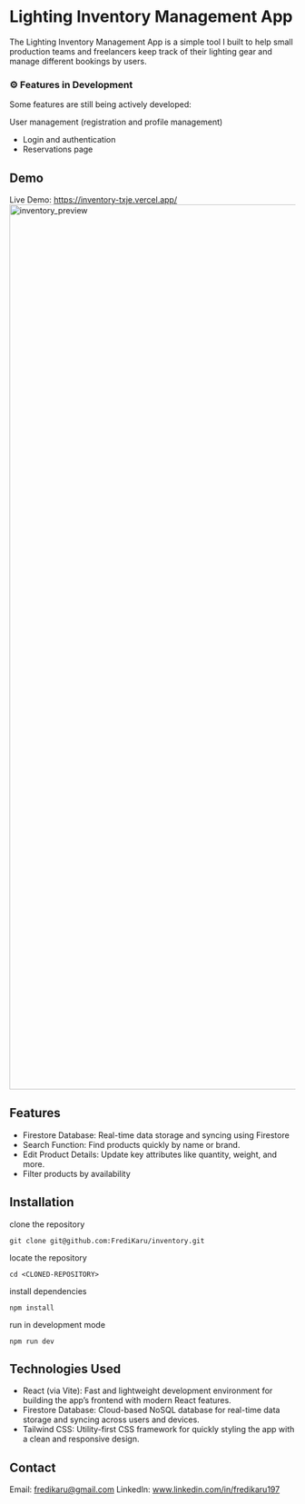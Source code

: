 # Lighting Inventory Management App

The Lighting Inventory Management App is a simple tool I built to help small production teams and freelancers keep track of their lighting gear and manage different bookings by users.

### ⚙️ Features in Development
Some features are still being actively developed:

User management (registration and profile management)
- Login and authentication
- Reservations page

## Demo
Live Demo: https://inventory-txje.vercel.app/
<img width="1559" alt="inventory_preview" src="https://github.com/user-attachments/assets/0770681d-9b36-43cc-97b1-be0d6e6f993a">


## Features
- Firestore Database: Real-time data storage and syncing using Firestore
- Search Function: Find products quickly by name or brand.
- Edit Product Details: Update key attributes like quantity, weight, and more.
- Filter products by availability



## Installation
clone the repository
```
git clone git@github.com:FrediKaru/inventory.git
```
locate the repository
```
cd <CLONED-REPOSITORY>
```
install dependencies
```
npm install
```
run in development mode
```
npm run dev
```

## Technologies Used
- React (via Vite): Fast and lightweight development environment for building the app’s frontend with modern React features.
- Firestore Database: Cloud-based NoSQL database for real-time data storage and syncing across users and devices.
- Tailwind CSS: Utility-first CSS framework for quickly styling the app with a clean and responsive design.

## Contact
Email: fredikaru@gmail.com
LinkedIn: www.linkedin.com/in/fredikaru197
